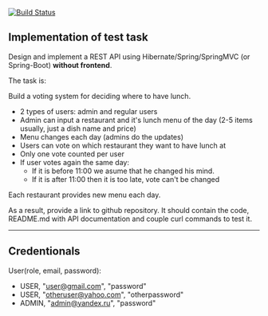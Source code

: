 [![Build Status](https://travis-ci.org/yuryMitsiuk/voting-system.svg?branch=master)](https://travis-ci.org/yuryMitsiuk/voting-system)

## Implementation of test task

Design and implement a REST API using Hibernate/Spring/SpringMVC (or Spring-Boot) **without frontend**.

The task is:

Build a voting system for deciding where to have lunch.

 * 2 types of users: admin and regular users
 * Admin can input a restaurant and it's lunch menu of the day (2-5 items usually, just a dish name and price)
 * Menu changes each day (admins do the updates)
 * Users can vote on which restaurant they want to have lunch at
 * Only one vote counted per user
 * If user votes again the same day:
    - If it is before 11:00 we asume that he changed his mind.
    - If it is after 11:00 then it is too late, vote can't be changed

Each restaurant provides new menu each day.

As a result, provide a link to github repository. It should contain the code, README.md with API documentation and couple curl commands to test it.

---

## Credentionals

  User(role, email, password):
  * USER, "user@gmail.com", "password"
  * USER, "otheruser@yahoo.com", "otherpassword"
  * ADMIN, "admin@yandex.ru", "password"
  
